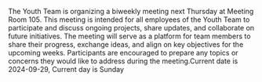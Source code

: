 The Youth Team is organizing a biweekly meeting next Thursday at Meeting Room 105. 
This meeting is intended for all employees of the Youth Team to participate and discuss ongoing projects, share updates, and collaborate on future initiatives. 
The meeting will serve as a platform for team members to share their progress, exchange ideas, and align on key objectives for the upcoming weeks. 
Participants are encouraged to prepare any topics or concerns they would like to address during the meeting.Current date is 2024-09-29, Current day is Sunday